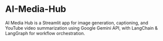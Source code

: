 # AI-Media-Hub
AI Media Hub is a Streamlit app for image generation, captioning, and YouTube video summarization using Google Gemini API, with LangChain &amp; LangGraph for workflow orchestration.
